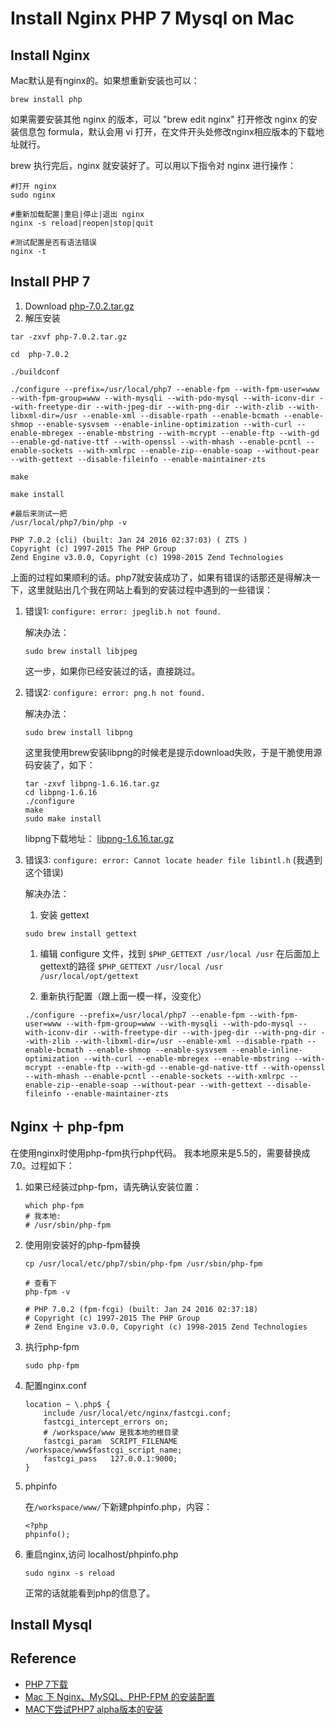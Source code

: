 # Install Nginx PHP 7 Mysql on Mac

## Install Nginx
Mac默认是有nginx的。如果想重新安装也可以：
```
brew install php
```

如果需要安装其他 nginx 的版本，可以 "brew edit nginx" 打开修改 nginx 的安装信息包 formula，默认会用 vi 打开，在文件开头处修改nginx相应版本的下载地址就行。

brew 执行完后，nginx 就安装好了。可以用以下指令对 nginx 进行操作：

```
#打开 nginx
sudo nginx

#重新加载配置|重启|停止|退出 nginx
nginx -s reload|reopen|stop|quit

#测试配置是否有语法错误
nginx -t
```

## Install PHP 7
1. Download [php-7.0.2.tar.gz](http://cn2.php.net/get/php-7.0.2.tar.gz/from/this/mirror)
1. 解压安装
```
tar -zxvf php-7.0.2.tar.gz

cd  php-7.0.2

./buildconf

./configure --prefix=/usr/local/php7 --enable-fpm --with-fpm-user=www --with-fpm-group=www --with-mysqli --with-pdo-mysql --with-iconv-dir --with-freetype-dir --with-jpeg-dir --with-png-dir --with-zlib --with-libxml-dir=/usr --enable-xml --disable-rpath --enable-bcmath --enable-shmop --enable-sysvsem --enable-inline-optimization --with-curl --enable-mbregex --enable-mbstring --with-mcrypt --enable-ftp --with-gd --enable-gd-native-ttf --with-openssl --with-mhash --enable-pcntl --enable-sockets --with-xmlrpc --enable-zip--enable-soap --without-pear --with-gettext --disable-fileinfo --enable-maintainer-zts

make

make install

#最后来测试一把
/usr/local/php7/bin/php -v

PHP 7.0.2 (cli) (built: Jan 24 2016 02:37:03) ( ZTS )
Copyright (c) 1997-2015 The PHP Group
Zend Engine v3.0.0, Copyright (c) 1998-2015 Zend Technologies
```

上面的过程如果顺利的话。php7就安装成功了，如果有错误的话那还是得解决一下，这里就贴出几个我在网站上看到的安装过程中遇到的一些错误：

1. 错误1: `configure: error: jpeglib.h not found.`

    解决办法：
    ```
    sudo brew install libjpeg
    ```

    这一步，如果你已经安装过的话，直接跳过。

1. 错误2: `configure: error: png.h not found.`

    解决办法：
    ```
    sudo brew install libpng
    ```

    这里我使用brew安装libpng的时候老是提示download失败，于是干脆使用源码安装了，如下：

    ```
    tar -zxvf libpng-1.6.16.tar.gz
    cd libpng-1.6.16
    ./configure
    make
    sudo make install
    ```
    libpng下载地址： [libpng-1.6.16.tar.gz](http://www.imagemagick.org/download/delegates/libpng-1.6.16.tar.gz)

1. 错误3: `configure: error: Cannot locate header file libintl.h` (我遇到这个错误)

    解决办法：

    1. 安装 gettext
     ```
     sudo brew install gettext
     ```

    1. 编辑 configure 文件，找到 `$PHP_GETTEXT /usr/local /usr` 在后面加上gettext的路径 `$PHP_GETTEXT /usr/local /usr /usr/local/opt/gettext`

    1. 重新执行配置（跟上面一模一样，没变化）

     ```
     ./configure --prefix=/usr/local/php7 --enable-fpm --with-fpm-user=www --with-fpm-group=www --with-mysqli --with-pdo-mysql --with-iconv-dir --with-freetype-dir --with-jpeg-dir --with-png-dir --with-zlib --with-libxml-dir=/usr --enable-xml --disable-rpath --enable-bcmath --enable-shmop --enable-sysvsem --enable-inline-optimization --with-curl --enable-mbregex --enable-mbstring --with-mcrypt --enable-ftp --with-gd --enable-gd-native-ttf --with-openssl --with-mhash --enable-pcntl --enable-sockets --with-xmlrpc --enable-zip--enable-soap --without-pear --with-gettext --disable-fileinfo --enable-maintainer-zts
     ```

## Nginx ＋ php-fpm
在使用nginx时使用php-fpm执行php代码。
我本地原来是5.5的，需要替换成7.0。过程如下：
1. 如果已经装过php-fpm，请先确认安装位置：
    ```
    which php-fpm
    # 我本地:
    # /usr/sbin/php-fpm
    ```

1. 使用刚安装好的php-fpm替换
    ```
    cp /usr/local/etc/php7/sbin/php-fpm /usr/sbin/php-fpm

    # 查看下
    php-fpm -v

    # PHP 7.0.2 (fpm-fcgi) (built: Jan 24 2016 02:37:18)
    # Copyright (c) 1997-2015 The PHP Group
    # Zend Engine v3.0.0, Copyright (c) 1998-2015 Zend Technologies
    ```

1. 执行php-fpm
    ```
    sudo php-fpm
    ```

1. 配置nginx.conf

    ```
    location ~ \.php$ {
        include /usr/local/etc/nginx/fastcgi.conf;
        fastcgi_intercept_errors on; 
        # /workspace/www 是我本地的根目录
        fastcgi_param  SCRIPT_FILENAME  /workspace/www$fastcgi_script_name;
        fastcgi_pass   127.0.0.1:9000; 
    }   
    ```
1. phpinfo

    在`/workspace/www/`下新建phpinfo.php，内容：

    ```
    <?php
    phpinfo();
    ```

1. 重启nginx,访问 localhost/phpinfo.php

    ```
    sudo nginx -s reload
    ```

    正常的话就能看到php的信息了。
    
## Install Mysql 


## Reference
- [PHP 7下载](http://cn2.php.net/get/php-7.0.2.tar.gz/from/this/mirror)
- [Mac 下 Nginx、MySQL、PHP-FPM 的安装配置](http://blog.csdn.net/iamduoluo/article/details/38346291)
- [MAC下尝试PHP7 alpha版本的安装](http://segmentfault.com/a/1190000002904436)